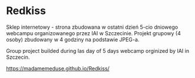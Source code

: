 # Redkiss

Sklep internetowy - strona zbudowana w ostatni dzień 5-cio dniowego webcampu organizowanego przez IAI w Szczecinie. 
Projekt grupowy (4 osoby) zbudowany w 4 godziny na podstawie JPEG-a. 

Group project builded during las day of 5 days webcamp orginized by IAI in Szczecin.


https://madamemeduse.github.io/Redkiss/
